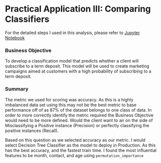 # Practical Application III: Comparing Classifiers

For the detailed steps I used in this analysis, please refer to [Jupyter Notebook](https://github.com/losflo/ml-comparing-classifiers/blob/main/prompt_III.ipynb)

### Business Objective
To develop a classification model that predicts whether a client will subscribe to a term deposit. This model will be used to create marketing campaigns aimed at customers with a high probability of subscribing to a term deposit.

### Summary
The metric we used for scoring was accuracy. As this is a highly imbalanced data set using this may not be the best metric to base performance off of as 87% of the dataset belongs to one class of data. In order to more correctly identify the metric required the Business Objective would need to be more defined. Would the client want to air on the side of Misclassifying a Positive instance (Precision) or perfectly classifying the positive instances (Recall).

Based on this question as we selected accuracy as our metric. I would select Decision Tree Classifier as the model to deploy in Production. As this has the best accuracy, and the fastest train time. I found the most influential features to be month, contact, and age using `permutation_importance`


